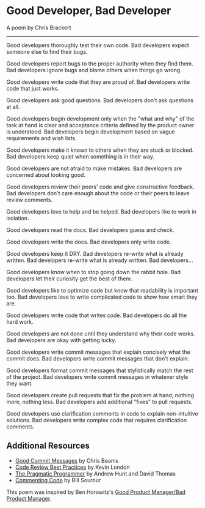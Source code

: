 # Good Developer, Bad Developer

A poem by Chris Brackert

----

Good developers thoroughly test their own code. Bad developers expect someone else to find their bugs.

Good developers report bugs to the proper authority when they find them. Bad developers ignore bugs and blame others when things go wrong.

Good developers write code that they are proud of. Bad developers write code that just works.

Good developers ask good questions. Bad developers don't ask questions at all.

Good developers begin development only when the "what and why" of the task at hand is clear and acceptance criteria defined by the product owner is understood. Bad developers begin development based on vague requirements and wish lists.

Good developers make it known to others when they are stuck or blocked. Bad developers keep quiet when something is in their way.

Good developers are not afraid to make mistakes. Bad developers are concerned about looking good.

Good developers review their peers' code and give constructive feedback. Bad developers don't care enough about the code or their peers to leave review comments.

Good developers love to help and be helped. Bad developers like to work in isolation.

Good developers read the docs. Bad developers guess and check.

Good developers write the docs. Bad developers only write code.

Good developers keep it DRY. Bad developers re-write what is already written. Bad developers re-write what is already written. Bad developers...

Good developers know when to stop going down the rabbit hole. Bad developers let their curiosity get the best of them.

Good developers like to optimize code but know that readability is important too. Bad developers love to write complicated code to show how smart they are.

Good developers write code that writes code. Bad developers do all the hard work.

Good developers are not done until they understand why their code works. Bad developers are okay with getting lucky.

Good developers write commit messages that explain concisely what the commit does. Bad developers write commit messages that don't explain.

Good developers format commit messages that stylistically match the rest of the project. Bad developers write commit messages in whatever style they want.

Good developers create pull requests that fix the problem at hand; nothing more, nothing less. Bad developers add additional "fixes" to pull requests.

Good developers use clarification comments in code to explain non-intuitive solutions. Bad developers write complex code that requires clarification comments.

## Additional Resources

- [Good Commit Messages](https://chris.beams.io/posts/git-commit/) by Chris Beams
- [Code Review Best Practices](https://www.kevinlondon.com/2015/05/05/code-review-best-practices.html) by Kevin London
- [The Pragmatic Programmer](https://pragprog.com/book/tpp/the-pragmatic-programmer) by Andrew Hunt and David Thomas
- [Commenting Code](https://medium.freecodecamp.com/code-comments-the-good-the-bad-and-the-ugly-be9cc65fbf83) by Bill Sourour

This poem was inspired by Ben Horowitz's [Good Product Manager/Bad Product Manager](http://a16z.com/2012/06/15/good-product-managerbad-product-manager/).
